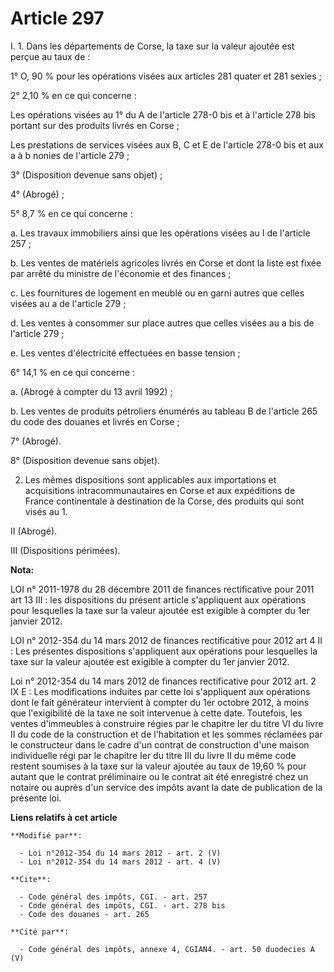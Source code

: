 # Article 297

I. 1. Dans les départements de Corse, la taxe sur la valeur ajoutée est perçue au taux de : 

1° O, 90 % pour les opérations visées aux articles 281 quater et 281 sexies ; 

2° 2,10 % en ce qui concerne : 

Les opérations visées au 1° du A de l'article 278-0 bis et à l'article 278 bis portant sur des produits livrés en Corse ; 

Les prestations de services visées aux B, C et E de l'article 278-0 bis et aux a à b nonies de l'article 279 ; 

3° (Disposition devenue sans objet) ; 

4° (Abrogé) ; 

5° 8,7 % en ce qui concerne : 

a. Les travaux immobiliers ainsi que les opérations visées au I de l'article 257 ; 

b. Les ventes de matériels agricoles livrés en Corse et dont la liste est fixée par arrêté du ministre de l'économie et des
finances ; 

c. Les fournitures de logement en meublé ou en garni autres que celles visées au a de l'article 279 ; 

d. Les ventes à consommer sur place autres que celles visées au a bis de l'article 279 ; 

e. Les ventes d'électricité effectuées en basse tension ; 

6° 14,1 % en ce qui concerne : 

a. (Abrogé à compter du 13 avril 1992) ; 

b. Les ventes de produits pétroliers énumérés au tableau B de l'article 265 du code des douanes et livrés en Corse ; 

7° (Abrogé). 

8° (Disposition devenue sans objet). 

2. Les mêmes dispositions sont applicables aux importations et acquisitions intracommunautaires en Corse et aux expéditions
de France continentale à destination de la Corse, des produits qui sont visés au 1. 

II (Abrogé). 

III (Dispositions périmées).

**Nota:**

LOI n° 2011-1978 du 28 décembre 2011 de finances rectificative pour 2011 art 13 III : les dispositions du présent article
s'appliquent aux opérations pour lesquelles la taxe sur la valeur ajoutée est exigible à compter du 1er janvier 2012. 

LOI n° 2012-354 du 14 mars 2012 de finances rectificative pour 2012 art 4 II : Les présentes dispositions s'appliquent aux
opérations pour lesquelles la taxe sur la valeur ajoutée est exigible à compter du 1er janvier 2012.

Loi n° 2012-354 du 14 mars 2012 de finances rectificative pour 2012 art. 2 IX E : Les modifications induites par cette loi
s'appliquent aux opérations dont le fait générateur intervient à compter du 1er octobre 2012, à moins que l'exigibilité de la
taxe ne soit intervenue à cette date. Toutefois, les ventes d'immeubles à construire régies par le chapitre Ier du titre VI
du livre II du code de la construction et de l'habitation et  les sommes réclamées par le constructeur dans le cadre d'un
contrat de  construction d'une maison individuelle régi par le chapitre Ier du titre  III du livre II du même code restent
soumises à la taxe sur la valeur  ajoutée au taux de 19,60 % pour autant que le contrat préliminaire ou le  contrat ait été
enregistré chez un notaire ou auprès d'un service des  impôts avant la date de publication de la présente loi.

**Liens relatifs à cet article**

	**Modifié par**:

	  - Loi n°2012-354 du 14 mars 2012 - art. 2 (V)
	  - Loi n°2012-354 du 14 mars 2012 - art. 4 (V)

	**Cite**:

	  - Code général des impôts, CGI. - art. 257
	  - Code général des impôts, CGI. - art. 278 bis
	  - Code des douanes - art. 265

	**Cité par**:

	  - Code général des impôts, annexe 4, CGIAN4. - art. 50 duodecies A (V)
